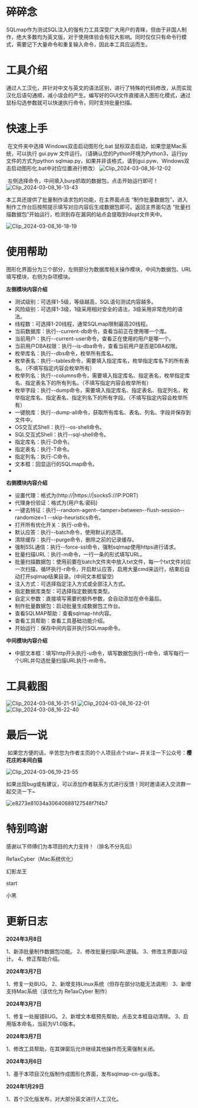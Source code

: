# 碎碎念

​	SQLmap作为测试SQL注入的强有力工具深受广大用户的青睐，但由于非国人制作，绝大多数均为英文版，对于使用体验会有较大影响。同时仅仅只有命令行模式，需要记下大量命令和重复输入命令，因此本工具应运而生。 

# **工具介绍**

​	通过人工汉化，并针对中文与英文的语法区别，进行了特殊的代码修改，从而实现汉化后语句通顺，减小误会的产生。编写好的GUI文件直接进入图形化模式，通过鼠标勾选参数就可以快速执行命令，同时支持批量扫描。

# 快速上手

​	在文件夹中选择 Windows双击启动图形化.bat 鼠标双击启动，如果您是Mac系统，可以执行 gui.pyw 文件运行。（请确认您的Python环境为Python3，运行py文件的方式为python sqlmap.py，如果并非该格式，请到gui.pyw、Windows双击启动图形化.bat中对应位置进行修改）
![Clip_2024-03-08_16-12-02](https://github.com/honmashironeko/sqlmap-cn/assets/139044047/050fa9e4-ef87-498e-b208-4003b864832e)
  
​	左侧选择命令，中间填入burp抓取的数据包，点击开始运行即可！
![Clip_2024-03-08_16-13-43](https://github.com/honmashironeko/sqlmap-cn/assets/139044047/8fc5126c-3716-4a13-ade8-6a2eb61a6195)

  本工具还提供了批量制作请求包的功能，在主界面点击 “制作批量数据包”，进入制作工作台后按照提示填写对应内容后生成数据包即可。返回主界面勾选 “批量扫描数据包”开始运行，检测到存在漏洞的站点会提取到ldopt文件夹中。
  
  ![Clip_2024-03-08_16-18-19](https://github.com/honmashironeko/sqlmap-cn/assets/139044047/bb0e61ed-9125-4e4a-853d-7c1cc2a8ccd5)

# 使用帮助

​	图形化界面分为三个部分，左侧部分为数据库相关操作模块，中间为数据包、URL填写模块，右侧为杂项模块。

**左侧模块内容介绍**

- 测试级别：可选择1-5级，等级越高，SQL语句测试内容越多。
- 风险级别：可选择1-3级，1级采用相对安全的语法，3级采用非常危险的语法。
- 线程数：可选择1-20线程，通常SQLmap限制最高20线程。
- 当前数据库：执行--current-db命令，查看当前正在使用哪一个库。
- 当前用户：执行--current-user命令，查看正在使用的用户是哪一个。
- 当前用户DBA权限：执行--is-dba命令，查看当前用户是否是DBA权限。
- 枚举库名：执行--dbs命令，枚举所有库名。
- 枚举表名：执行--tables命令，需要填入指定库名，枚举指定库名下的所有表名。（不填写指定内容会枚举所有）
- 枚举列名：执行--columns命令，需要填入指定库名、指定表名，枚举指定库名、指定表名下的所有列名。（不填写指定内容会枚举所有）
- 枚举字段：执行--dump命令，需要填入指定库名、指定表名、指定列名，枚举指定库名、指定表名、指定列名下的所有字段。（不填写指定内容会枚举所有）
- 一键脱库：执行--dump-all命令，获取所有库名、表名、列名、字段并保存到文件中。
- OS交互式Shell：执行--os-shell命令。
- SQL交互式Shell：执行--sql-shell命令。
- 指定库名：执行-D命令。
- 指定表名：执行-T命令。
- 指定列名：执行-C命令。
- 文本框：回显运行的SQLmap命令。
- 
**右侧模块内容介绍**

- 设置代理：格式为(http://|https://|socks5://IP:PORT)
- 代理身份验证：格式为(用户名:密码)
- 一键去特征：执行--random-agent--tamper=between--flush-session--randomize=1 --skip-heuristics命令。
- 打开所有优化开关：执行-o命令。
- 默认应答：执行--batch命令，使用默认的选项。
- 清除缓存：执行--purge命令，删除之前的记录缓存。
- 强制SSL通信：执行--force-ssl命令，强制sqlmap使用https进行请求。
- 批量扫描URL：执行-m命令，一行一条的形式填写URL。
- 批量扫描数据包：使用前要在batch文件夹中放入txt文件，每一个txt文件对应一次扫描，循环执行-r命令，开启默认应答，启用大量cmd来运行，结束后自动打开sqlmap结果目录。(中间文本框留空)
- 注入方式：可选择指定注入方式或全部注入方式。
- 指定数据库类型：可选择指定数据库类型。
- 自定义参数：直接填写需要的额外参数，会自动添加在命令最后。
- 制作批量数据包：启动批量生成数据包工作台。
- 查看SQLMAP帮助：查看sqlmap-hh内容。
- 查看工具帮助：查看工具基础功能介绍。
- 开始运行：保存中间内容并执行SQLmap命令。


**中间模块内容介绍**

- 中部文本框：填写http开头执行-u命令，填写数据包执行-r命令，填写每行一个URL并勾选批量扫描URL执行-m命令。

# 工具截图
![Clip_2024-03-08_16-21-51](https://github.com/honmashironeko/sqlmap-cn/assets/139044047/db065233-32b6-4846-bf64-7c0bf9648df4)
![Clip_2024-03-08_16-22-01](https://github.com/honmashironeko/sqlmap-cn/assets/139044047/d9325b87-a6a8-4128-85b9-7f11a20bbb66)
![Clip_2024-03-08_16-22-40](https://github.com/honmashironeko/sqlmap-cn/assets/139044047/33730cd6-fd38-49f7-b705-6f56d9ba7bab)


# 最后一说

​	如果您方便的话，辛苦您为作者主页的个人项目点个star~ 并关注一下公众号：**樱花庄的本间白猫**

![Clip_2024-03-06_19-23-55](https://github.com/honmashironeko/sqlmap-cn/assets/139044047/ac76b86e-35b9-4c64-a00a-1eb7a7fe05d2)

​	如果出现bug或有建议，可以添加作者联系方式进行反馈！同时邀请进入交流群一起交流一下~

![e8273e81034a30640688127548f7f4b7](https://github.com/honmashironeko/sqlmap-cn/assets/139044047/1bd6390a-673c-42e6-9a62-074eb35e146e)

# 特别鸣谢

感谢以下师傅们为本项目的大力支持！（排名不分先后）

Re1axCyber（Mac系统优化）

幻影龙王

start

小黑

# 更新日志

**2024年3月8日**

1、新添批量制作数据包功能。
2、修改批量扫描URL逻辑。
3、修改主界面UI设计。
4、修正帮助介绍。

**2024年3月7日**

1、修复一处BUG。
2、新增支持Linux系统（但存在部分功能无法调用）
3、新增支持Mac系统（该优化为 Re1axCyber 制作）

**2024年3月7日**

1、修复一处报错BUG。
2、新增文本框预先帮助，点击文本框自动清除。
3、启用版本命名，当前为V1.0版本。

**2024年3月7日**

1、修改工具帮助，在其弹窗后允许继续其他操作而无需强制关闭。

**2024年3月6日**

1、基于本项目汉化版制作成图形化界面，发布sqlmap-cn-gui版本。

**2024年1月29日**

1、首个汉化版发布，对大部分英文进行人工汉化。
